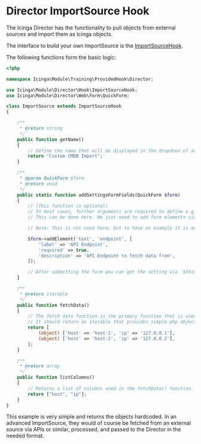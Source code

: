 # Director ImportSource Hook

The Icinga Director has the functionality to pull objects from external sources and import them as Icinga objects.

The interface to build your own ImportSource is the [ImportSourceHook](https://github.com/Icinga/icingaweb2-module-director/blob/master/library/Director/Hook/ImportSourceHook.php).

The following functions form the basic logic:

```php
<?php

namespace Icinga\Module\Training\ProvidedHook\Director;

use Icinga\Module\Director\Hook\ImportSourceHook;
use Icinga\Module\Director\Web\Form\QuickForm;

class ImportSource extends ImportSourceHook
{

    /**
     * @return string 
     */
    public function getName()
    {
        // Define the name that will be displayed in the dropdown of available ImportSources
        return "Custom CMDB Import";
    }

    /**
     * @param QuickForm $form
     * @return void
     */
    public static function addSettingsFormFields(QuickForm $form)
    {
        // (This function is optional)
        // In most cases, further arguments are required to define e.g. URLs of an API, auth, etc.
        // This can be done here. We just need to add form elements via the Icinga Director QuickForm

        // Note: This is not used here, but to have an example it is added to the code

        $form->addElement('text', 'endpoint', [
            'label' => 'API Endpoint',
            'required' => true,
            'description' => 'API Endpoint to fetch data from',
        ]);

        // After submitting the form you can get the setting via `$this->('endpoint');`
    }

    /**
     * @return iterable
     */
    public function fetchData()
    {
        // The fetch data function is the primary function that is used.
        // It should return an iterable that provides simple php objects with public properties as columns. (e.g. `(object) ['foo' => 'bar'])`
        return [
            (object) ['host' => 'host-1', 'ip' => '127.0.0.1'],
            (object) ['host' => 'host-2', 'ip' => '127.0.0.2'],
        ];
    }

    /**
     * @return array
     */
    public function listColumns()
    {
        // Returns a list of columns used in the fetchData() function.
        return ["host", "ip"];
    }
}
```

This example is very simple and returns the objects hardcoded. In an advanced ImportSource, they would of course be fetched from an external source via APIs or similar, processed, and passed to the Director in the needed format.
